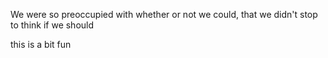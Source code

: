 We were so preoccupied with whether or not we could, that we didn't stop to think if we should

this is a bit fun

